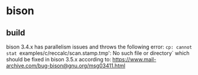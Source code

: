 # bison

## build
bison 3.4.x has parallelism issues and throws the following error:
`cp: cannot stat `examples/c/reccalc/scan.stamp.tmp': No such file or directory`
which should be fixed in bison 3.5.x according to:
https://www.mail-archive.com/bug-bison@gnu.org/msg03411.html

